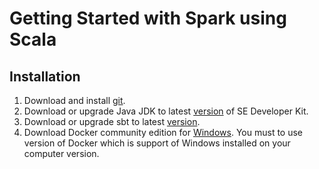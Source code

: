 # Getting Started with Spark using Scala

## Installation
1. Download and install [git](https://git-scm.com/downloads).
2. Download or upgrade Java JDK to latest [version](http://www.oracle.com/technetwork/java/javase/downloads/index.html) of SE Developer Kit.
3. Download or upgrade sbt to latest [version](https://www.scala-sbt.org/1.x/docs/Installing-sbt-on-Windows.html).
4. Download Docker community edition for [Windows](https://store.docker.com/editions/community/docker-ce-desktop-windows). You must to use version of
Docker which is support of Windows installed on your computer version. 
    
